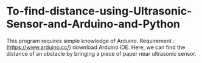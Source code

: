 # To-find-distance-using-Ultrasonic-Sensor-and-Arduino-and-Python
This program requires simple knowledge of Arduino. Requirement : (https://www.arduino.cc/) download Arduino IDE. Here, we can find the distance of an obstacle by bringing a piece of paper near ultrasonic sensor.
